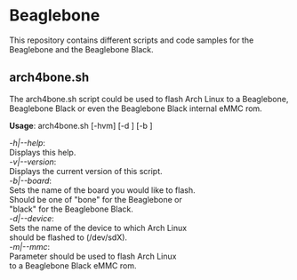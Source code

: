 # Beaglebone

This repository contains different scripts and code samples for the Beaglebone and the Beaglebone Black.

## arch4bone.sh

The arch4bone.sh script could be used to flash Arch Linux to a Beaglebone, Beaglebone Black or even the Beaglebone Black internal eMMC rom.

**Usage**: arch4bone.sh [-hvm] [-d <device>] [-b <board>]

*-h|--help*:  
    Displays this help.  
*-v|--version*:  
    Displays the current version of this script.  
*-b|--board*:  
    Sets the name of the board you would like to flash.  
    Should be one of "bone" for the Beaglebone or  
    "black" for the Beaglebone Black.  
*-d|--device*:  
    Sets the name of the device to which Arch Linux  
    should be flashed to (/dev/sdX).  
*-m|--mmc*:  
    Parameter should be used to flash Arch Linux  
    to a Beaglebone Black eMMC rom.



